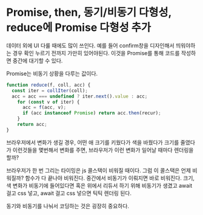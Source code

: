 # Promise, then, 동기/비동기 다형성, reduce에 Promise 다형성 추가

데이터 외에 UI 다룰 때에도 많이 쓰인다. 예를 들어 confirm창을 디자인해서 띄워야하는 경우 확인 누르기 전까지 가만히 있어야된다. 이것을 Promise를 통해 코드를 작성하면 중간에 대기할 수 있다.

Promise는 비동기 상황을 다루는 값이다.

```javascript
function reduce(f, coll, acc) {
  const iter = collIter(coll);
  acc = acc === undefined ? iter.next().value : acc;
    for (const v of iter) {
      acc = f(acc, v);
      if (acc instanceof Promise) return acc.then(recur);
    }
    return acc;
}
```

브라우저에서 변화가 생길 경우, 어떤 애 크기를 키웠다가 색을 바꿨다가 크기를 줄였다가 이런것들을 몇번해서 변화를 주면, 브라우저가 이런 변화가 일어날 때마다 렌더링을 할까?

브라우저가 한 번 그리는 타이밍은 js 콜스택이 비워질 때이다. 그럼 이 콜스택은 언제 비워질까? 함수가 다 끝나야 비워진다. 중간에서 비동기가 이뤄지면 바로 비워진다. 크기, 색 변화가 비동기에 들어있다면 혹은 위에서 리듀서 하기 위해 비동기가 생겼고 await 걸고 css 넣고, await 걸고 css 넣으면 틱틱 렌더링 된다.

동기와 비동기를 나눠서 코딩하는 것은 굉장히 중요하다. 